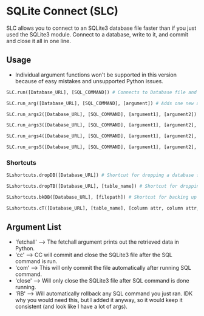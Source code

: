 # SQLite Connect (SLC) 

SLC allows you to connect to an SQLite3 database file faster than if you just used the SQLite3 module. Connect to a database, write to it, and commit and close it all in one line.

## Usage
- Individual argument functions won't be supported in this version because of easy mistakes and unsupported Python issues.
```python
SLC.run([Database_URL], [SQL_COMMAND]) # Connects to Database file and runs SQL code
```
```python
SLC.run_arg([Database_URL], [SQL_COMMAND], [argument]) # Adds one new argument parameter over the original run command.
```
```python
SLC.run_args2([Database_URL], [SQL_COMMAND], [argument1], [argument2]) # Lets you input 2 arguments into run function.
```
```python
SLC.run_args3([Database_URL], [SQL_COMMAND], [argument1], [argument2], [argument3]) # Lets you input 3 arguments into run function.
```
```python
SLC.run_args4([Database_URL], [SQL_COMMAND], [argument1], [argument2], [argument3], [argument4]) # Lets you input 4 arguments into run function.
```
```python
SLC.run_args5([Database_URL], [SQL_COMMAND], [argument1], [argument2], [argument3], [argument4], [argument5]) # Lets you input 5 arguments into run function.
```
### Shortcuts
```python
SLshortcuts.dropDB([Database_URL]) # Shortcut for dropping a database file
```
```python
SLshortcuts.dropTB([Database_URL], [table_name]) # Shortcut for dropping a table within a database file
```
```python
SLshortcuts.bkDB([Database_URL], [filepath]) # Shortcut for backing up a database file
```
```python
SLshortcuts.cT([Database_URL], [table_name], [column attr, column attr, etc.]) # Shortcut for creating a table. In the third argument, list column names and their data attribute.
```

## Argument List

- 'fetchall' --> The fetchall argument prints out the retrieved data in Python.
- 'cc' --> CC will commit and close the SQLite3 file after the SQL command is run.
- 'com' --> This will only commit the file automatically after running SQL command.
- 'close' --> Will only close the SQLite3 file after SQL command is done running.
- 'RB' --> Will automatically rollback any SQL command you just ran. IDK why you would need this, but I added it anyway, so it would keep it consistent (and look like I have a lot of args).
